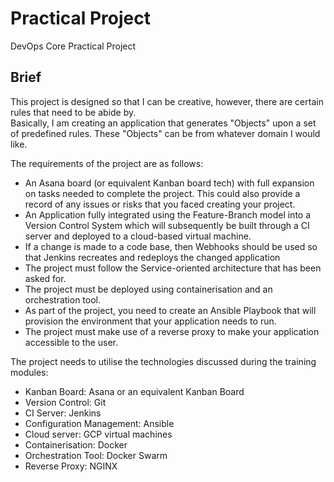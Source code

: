 # Practical Project
DevOps Core Practical Project

## Brief
This project is designed so that I can be creative, however, there are certain rules that need to be abide by. \
Basically, I am creating an application that generates "Objects" upon a set of predefined rules. These "Objects" can be from whatever domain I would like.

The requirements of the project are as follows:

* An Asana board (or equivalent Kanban board tech) with full expansion on tasks needed to complete the project.
This could also provide a record of any issues or risks that you faced creating your project.
* An Application fully integrated using the Feature-Branch model into a Version Control System which will subsequently be built through a CI server and deployed to a cloud-based virtual machine.
* If a change is made to a code base, then Webhooks should be used so that Jenkins recreates and redeploys the changed application
* The project must follow the Service-oriented architecture that has been asked for.
* The project must be deployed using containerisation and an orchestration tool.
* As part of the project, you need to create an Ansible Playbook that will provision the environment that your application needs to run.
* The project must make use of a reverse proxy to make your application accessible to the user.

The project needs to utilise the technologies discussed during the training modules:
* Kanban Board: Asana or an equivalent Kanban Board
* Version Control: Git
* CI Server: Jenkins
* Configuration Management: Ansible
* Cloud server: GCP virtual machines
* Containerisation: Docker
* Orchestration Tool: Docker Swarm
* Reverse Proxy: NGINX
